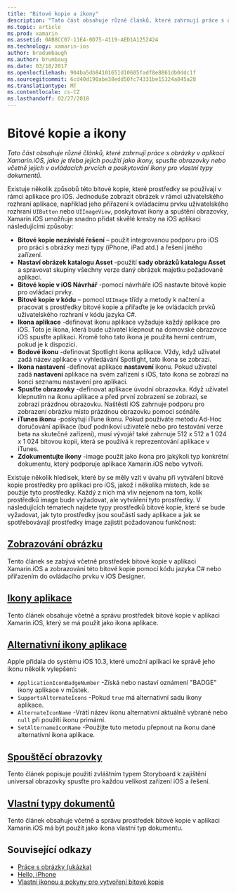 ```yaml
---
title: "Bitové kopie a ikony"
description: "Tato část obsahuje různé článků, které zahrnují práce s obrázky v aplikaci Xamarin.iOS, jako je třeba jejich použití jako ikony, spusťte obrazovky nebo včetně jejich v ovládacích prvcích a poskytování ikony pro vlastní typy dokumentů."
ms.topic: article
ms.prod: xamarin
ms.assetid: 0AB8CC07-11E4-0D75-4119-AED1A1252424
ms.technology: xamarin-ios
author: bradumbaugh
ms.author: brumbaug
ms.date: 03/18/2017
ms.openlocfilehash: 904ba5db84101651d10605fadf8e8861db0ddc1f
ms.sourcegitcommit: 6cd40d190abe38edd50fc74331be15324a845a28
ms.translationtype: MT
ms.contentlocale: cs-CZ
ms.lasthandoff: 02/27/2018
---
```

# <a name="images-and-icons"></a>Bitové kopie a ikony

_Tato část obsahuje různé článků, které zahrnují práce s obrázky v aplikaci Xamarin.iOS, jako je třeba jejich použití jako ikony, spusťte obrazovky nebo včetně jejich v ovládacích prvcích a poskytování ikony pro vlastní typy dokumentů._

Existuje několik způsobů této bitové kopie, které prostředky se používají v rámci aplikace pro iOS. Jednoduše zobrazit obrázek v rámci uživatelského rozhraní aplikace, například jeho přiřazení k ovládacímu prvku uživatelského rozhraní `UIButton` nebo `UIImageView`, poskytovat ikony a spuštění obrazovky, Xamarin.iOS umožňuje snadno přidat skvělé kresby na iOS aplikaci následujícími způsoby: 

- **Bitové kopie nezávislé řešení** – použít integrovanou podporu pro iOS pro práci s obrázky mezi typy (iPhone, iPad atd.) a řešení jiného zařízení.
- **Nastaví obrázek katalogu Asset** -použití **sady obrázků katalogu Asset** a spravovat skupiny všechny verze daný obrázek majetku požadované aplikací.
- **Bitové kopie v iOS Návrhář** -pomocí návrháře iOS nastavte bitové kopie pro ovládací prvky.
- **Bitové kopie v kódu** – pomocí `UIImage` třídy a metody k načtení a pracovat s prostředky bitové kopie a přiřaďte je ke ovládacích prvků uživatelského rozhraní v kódu jazyka C#.
- **Ikona aplikace** -definovat ikonu aplikace vyžaduje každý aplikace pro iOS. Toto je ikona, která bude uživatel klepnout na domovské obrazovce iOS spusťte aplikaci. Kromě toho tato ikona je použita herní centrum, pokud je k dispozici.
- **Bodové ikonu** -definovat Spotlight ikona aplikace. Vždy, když uživatel zadá název aplikace v vyhledávání Spotlight, tato ikona se zobrazí.
- **Ikona nastavení** -definovat aplikace **nastavení** ikonu. Pokud uživatel zadá **nastavení** aplikace na svém zařízení s iOS, tato ikona se zobrazí na konci seznamu nastavení pro aplikaci. 
- **Spusťte obrazovky** -definovat aplikace úvodní obrazovka. Když uživatel klepnutím na ikonu aplikace a před první zobrazení se zobrazí, se zobrazí prázdnou obrazovku. Naštěstí iOS zahrnuje podporu pro zobrazení obrázku místo prázdnou obrazovku pomocí scénáře. 
- **iTunes ikonu** -poskytují iTune ikonu. Pokud používáte metodu Ad-Hoc doručování aplikace (buď podnikoví uživatelé nebo pro testování verze beta na skutečné zařízení), musí vývojář také zahrnuje 512 x 512 a 1 024 x 1 024 bitovou kopii, která se používá k reprezentování aplikace v iTunes.
- **Zdokumentujte ikony** -image použít jako ikona pro jakýkoli typ konkrétní dokumentu, který podporuje aplikace Xamarin.iOS nebo vytvoří.

Existuje několik hledisek, které by se měly vzít v úvahu při vytváření bitové kopie prostředky pro aplikaci pro iOS, jakož i několika místech, kde se použije tyto prostředky. Každý z nich má vliv nejenom na tom, kolik prostředků image bude vyžadovat, ale vytváření tyto prostředky. V následujících tématech najdete typy prostředků bitové kopie, které se bude vyžadovat, jak tyto prostředky jsou součástí sady aplikace a jak se spotřebovávají prostředky image zajistit požadovanou funkčnost:


## <a name="displaying-an-imageiosapp-fundamentalsimages-iconsdisplaying-an-imagemd"></a>[Zobrazování obrázku](~/ios/app-fundamentals/images-icons/displaying-an-image.md)

Tento článek se zabývá včetně prostředek bitové kopie v aplikaci Xamarin.iOS a zobrazování této bitové kopie pomocí kódu jazyka C# nebo přiřazením do ovládacího prvku v iOS Designer.

## <a name="application-iconsiosapp-fundamentalsimages-iconsapp-iconsmd"></a>[Ikony aplikace](~/ios/app-fundamentals/images-icons/app-icons.md)

Tento článek obsahuje včetně a správu prostředek bitové kopie v aplikaci Xamarin.iOS, který se má použít jako ikona aplikace.

## <a name="alternate-app-iconsiosapp-fundamentalsimages-iconsalternate-app-iconsmd"></a>[Alternativní ikony aplikace](~/ios/app-fundamentals/images-icons/alternate-app-icons.md)

Apple přidala do systému iOS 10.3, které umožní aplikaci ke správě jeho ikonu několik vylepšení:

 - `ApplicationIconBadgeNumber` -Získá nebo nastaví oznámení "BADGE" ikony aplikace v můstek.
 - `SupportsAlternateIcons` -Pokud `true` má alternativní sadu ikony aplikace.
 - `AlternateIconName` -Vrátí název ikonu alternativní aktuálně vybrané nebo `null` při použití ikonu primární.
 - `SetAlternameIconName` -Použijte tuto metodu přepnout na ikonu dané alternativní ikona aplikace.


## <a name="launch-screensiosapp-fundamentalsimages-iconslaunch-screensmd"></a>[Spouštěcí obrazovky](~/ios/app-fundamentals/images-icons/launch-screens.md)

Tento článek popisuje použití zvláštním typem Storyboard k zajištění universal obrazovky spusťte pro každou velikost zařízení iOS a řešení.

## <a name="custom-document-typesiosapp-fundamentalsimages-iconscustom-document-typesmd"></a>[Vlastní typy dokumentů](~/ios/app-fundamentals/images-icons/custom-document-types.md)

Tento článek obsahuje včetně a správu prostředek bitové kopie v aplikaci Xamarin.iOS má být použit jako ikona vlastní typ dokumentu.



## <a name="related-links"></a>Související odkazy

- [Práce s obrázky (ukázka)](https://developer.xamarin.com/samples/WorkingWithImages/)
- [Hello, iPhone](~/ios/get-started/hello-ios/index.md)
- [Vlastní ikonou a pokyny pro vytvoření bitové kopie](http://developer.apple.com/library/ios/#documentation/UserExperience/Conceptual/MobileHIG/IconsImages/IconsImages.html)
